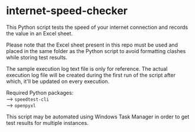 # internet-speed-checker

This Python script tests the speed of your internet connection and records the value in an Excel sheet.

Please note that the Excel sheet present in this repo must be used and placed in the same folder as the Python script to avoid formatting clashes while storing test results.<br>

The sample execution log text file is only for reference. The actual execution log file will be created during the first run of the script after which, it'll be updated on every execution.

Required Python packages:<br>
--> `speedtest-cli`<br>
--> `openpyxl`

This script may be automated using Windows Task Manager in order to get test results for multiple instances.
